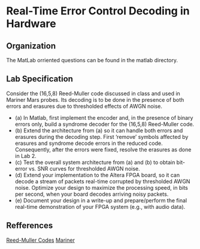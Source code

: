 # Real-Time Error Control Decoding in Hardware

## Organization
The MatLab orriented questions can be found in the matlab directory.


## Lab Specification
Consider the (16,5,8) Reed-Muller code discussed in class and used in Mariner Mars probes. Its decoding is to be done in the presence of both errors and erasures due to thresholded effects of AWGN noise.
- (a) In Matlab, first implement the encoder and, in the presence of binary errors only, build a syndrome decoder for the (16,5,8) Reed-Muller code.
- (b) Extend the architecture from (a) so it can handle both errors and erasures during the decoding step. First ‘remove’ symbols affected by erasures and syndrome decode errors in the reduced code. Consequently, after the errors were fixed, resolve the erasures as done in Lab 2.
- (c) Test the overall system architecture from (a) and (b) to obtain bit-error vs. SNR curves for thresholded AWGN noise.
- (d) Extend your implementation to the Altera FPGA board, so it can decode a stream of packets real-time corrupted by thresholded AWGN noise. Optimize your design to maximize the processing speed, in bits per second, when your board decodes arriving noisy packets.
- (e) Document your design in a write-up and prepare/perform the final real-time demonstration of your FPGA system (e.g., with audio data).

## Refferences
[Reed-Muller Codes](http://www-math.ucdenver.edu/~wcherowi/courses/m7823/reedmuller.pdf)
[Mariner](http://www-math.ucdenver.edu/~wcherowi/courses/m7823/reedmuller.pdf)
